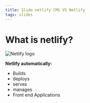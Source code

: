 ```yaml
---
title: Slide netlify CMS VS Netlify
tags: slides
---
```

# What is netlify?

![Netlify logo](https://cdn.worldvectorlogo.com/logos/netlify.svg "Netlify logo")

**Netlify automatically:**

- Builds
- deploys
- serves  
- manages
- Front end Applications
